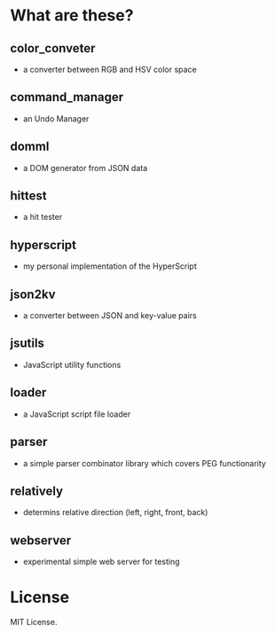 
# What are these?

## color_conveter
- a converter between RGB and HSV color space

## command_manager
- an Undo Manager

## domml
- a DOM generator from JSON data

## hittest
- a hit tester

## hyperscript
- my personal implementation of the HyperScript

## json2kv
- a converter between JSON and key-value pairs

## jsutils
- JavaScript utility functions

## loader
- a JavaScript script file loader

## parser
- a simple parser combinator library which covers PEG functionarity

## relatively
- determins relative direction (left, right, front, back)

## webserver
- experimental simple web server for testing

# License

MIT License.

